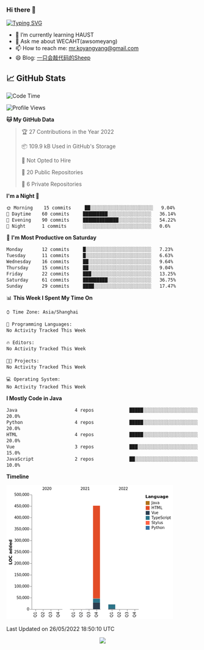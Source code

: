 ### Hi there 👋

[![Typing SVG](https://readme-typing-svg.herokuapp.com?color=%23F78A63&lines=Here+are+some+ideas+to+get+you+started%3A)](https://git.io/typing-svg)

- 🌱 I’m currently learning HAUST
- 💬 Ask me about WECAHT(awsomeyang)
- 📫 How to reach me: mr.koyangyang@gmail.com
- 😄 Blog: [一只会敲代码的Sheep](https://codeyang.pages.dev/)


## &#x1f4c8; GitHub Stats
<!--START_SECTION:waka-->
![Code Time](http://img.shields.io/badge/Code%20Time-0%20secs-blue)

![Profile Views](http://img.shields.io/badge/Profile%20Views-1-blue)

**🐱 My GitHub Data** 

> 🏆 27 Contributions in the Year 2022
 > 
> 📦 109.9 kB Used in GitHub's Storage 
 > 
> 🚫 Not Opted to Hire
 > 
> 📜 20 Public Repositories 
 > 
> 🔑 6 Private Repositories  
 > 
**I'm a Night 🦉** 

```text
🌞 Morning    15 commits     ██░░░░░░░░░░░░░░░░░░░░░░░   9.04% 
🌆 Daytime    60 commits     █████████░░░░░░░░░░░░░░░░   36.14% 
🌃 Evening    90 commits     █████████████░░░░░░░░░░░░   54.22% 
🌙 Night      1 commits      ░░░░░░░░░░░░░░░░░░░░░░░░░   0.6%

```
📅 **I'm Most Productive on Saturday** 

```text
Monday       12 commits     █░░░░░░░░░░░░░░░░░░░░░░░░   7.23% 
Tuesday      11 commits     █░░░░░░░░░░░░░░░░░░░░░░░░   6.63% 
Wednesday    16 commits     ██░░░░░░░░░░░░░░░░░░░░░░░   9.64% 
Thursday     15 commits     ██░░░░░░░░░░░░░░░░░░░░░░░   9.04% 
Friday       22 commits     ███░░░░░░░░░░░░░░░░░░░░░░   13.25% 
Saturday     61 commits     █████████░░░░░░░░░░░░░░░░   36.75% 
Sunday       29 commits     ████░░░░░░░░░░░░░░░░░░░░░   17.47%

```


📊 **This Week I Spent My Time On** 

```text
⌚︎ Time Zone: Asia/Shanghai

💬 Programming Languages: 
No Activity Tracked This Week

🔥 Editors: 
No Activity Tracked This Week

🐱‍💻 Projects: 
No Activity Tracked This Week

💻 Operating System: 
No Activity Tracked This Week

```

**I Mostly Code in Java** 

```text
Java                     4 repos             █████░░░░░░░░░░░░░░░░░░░░   20.0% 
Python                   4 repos             █████░░░░░░░░░░░░░░░░░░░░   20.0% 
HTML                     4 repos             █████░░░░░░░░░░░░░░░░░░░░   20.0% 
Vue                      3 repos             ███░░░░░░░░░░░░░░░░░░░░░░   15.0% 
JavaScript               2 repos             ██░░░░░░░░░░░░░░░░░░░░░░░   10.0%

```


**Timeline**

![Chart not found](https://raw.githubusercontent.com/koyangyang/koyangyang/main/charts/bar_graph.png) 


 Last Updated on 26/05/2022 18:50:10 UTC
<!--END_SECTION:waka-->

<!-- <div align="center"><img src="https://github-readme-streak-stats.koyang.workers.dev/?user=koyangyang" ></div> -->

<div align="center"><img src="https://activity-graph.koyang.workers.dev/graph?username=koyangyang&theme=github-light" ></div>

<!-- <div align="center"><img src="https://cdn.jsdelivr.net/gh/koyangyang/hugo_comment/assets/github-contribution-grid-snake.svg" ></div> -->

<!-- ![](https://github-readme-stats.vercel.app/api?username=koyangyang&show_icons=true&theme=flag-india)![](https://github-readme-stats.vercel.app/api/top-langs/?username=koyangyang&layout=compact) -->
<!-- <div align="center"><img src="https://github-readme-stats.vercel.app/api?username=koyangyang&show_icons=true&theme=flag-india" ></div> -->
<!-- <img src="https://github-readme-stats.vercel.app/api/top-langs/?username=koyangyang&layout=compact" > -->



<!-- <div align="center"><img src="https://github-readme-stats.vercel.app/api/wakatime?username=koyangyang" ></div> -->


<!--
[![Top Langs](https://github-readme-stats.vercel.app/api/top-langs/?username=koyangyang&langs_count=8)](https://github.com/anuraghazra/github-readme-stats)
- 🔭 I’m currently working on ...
- 👯 I’m looking to collaborate on ...
- 🤔 I’m looking for help with ...
- 💬 Ask me about ...
- 📫 How to reach me: ...
- 😄 Pronouns: ...
- ⚡ Fun fact: ...
-->
